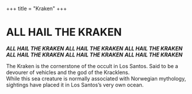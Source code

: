 +++
title = "Kraken"
+++
# ALL HAIL THE KRAKEN  

***ALL HAIL THE KRAKEN***
***ALL HAIL THE KRAKEN***
***ALL HAIL THE KRAKEN***
***ALL HAIL THE KRAKEN***
***ALL HAIL THE KRAKEN***
***ALL HAIL THE KRAKEN***  

The Kraken is the cornerstone of the occult in Los Santos. Said to be a devourer of vehicles and the god of the Kracklens.   
While this sea creature is normally associated with Norwegian mythology, sightings have placed it in Los Santos’s very own ocean.  